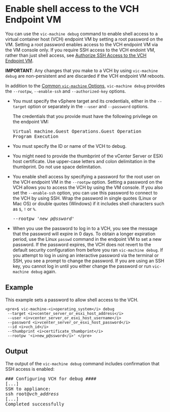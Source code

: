 # Enable shell access to the VCH Endpoint VM #

You can use the `vic-machine debug` command to enable shell access to a virtual container host (VCH) endpoint VM by setting a root password on the VM. Setting a root password enables access to the VCH endpoint VM via the VM console only. If you require SSH access to the VCH endoint VM, rather than just shell access, see [Authorize SSH Access to the VCH Endpoint VM](vch_ssh_access.md).  

**IMPORTANT**: Any changes that you make to a VCH by using `vic-machine debug` are non-persistent and are discarded if the VCH endpoint VM reboots.

In addition to the [Common `vic-machine` Options](common_vic_options.md), `vic-machine debug` provides the `--rootpw`, `--enable-ssh` and `--authorized-key` options.

- You must specify the vSphere target and its credentials, either in the `--target` option or separately in the `--user` and `--password` options. 
      
  The credentials that you provide must have the following privilege on the endpoint VM:<pre>Virtual machine.Guest Operations.Guest Operation Program Execution</pre>
- You must specify the ID or name of the VCH to debug.
- You might need to provide the thumbprint of the vCenter Server or ESXi host certificate. Use upper-case letters and colon delimitation in the thumbprint. Do not use space delimitation.
- You enable shell access by specifying a password for the root user on the VCH endpoint VM in the `--rootpw` option. Setting a password on the VCH allows you to access the VCH by using the VM console. If you also set the `--enable-ssh` option, you can use this password to connect to the VCH by using SSH. Wrap the password in single quotes (Linux or Mac OS) or double quotes (Windows) if it includes shell characters such as `$`, `!` or `%`. <pre>--rootpw '<i>new_p@ssword</i>'</pre>
- When you use the password to log in to a VCH, you see the message that the password will expire in 0 days. To obtain a longer expiration period, use the Linux `passwd` command in the endpoint VM to set a new password. If the password expires, the VCH does not revert to the default security configuration from before you ran `vic-machine debug`. If you attempt to log in using an interactive password via the terminal or SSH, you see a prompt to change the password. If you are using an SSH key, you cannot log in until you either change the password or run `vic-machine debug` again.


## Example ##

This example sets a password to allow shell access to the VCH.

    <pre>$ vic-machine-<i>operating_system</i> debug
     --target <i>vcenter_server_or_esxi_host_address</i>
     --user <i>vcenter_server_or_esxi_host_username</i>
     --password <i>vcenter_server_or_esxi_host_password</i>
     --id <i>vch_id</i>
     --thumbprint <i>certificate_thumbprint</i>
     --rootpw '<i>new_p@ssword</i>' </pre>

## Output ##

The output of the `vic-machine debug` command includes confirmation that SSH access is enabled:

<pre>### Configuring VCH for debug ####
[...]
SSH to appliance:
ssh root@<i>vch_address</i>
[...]
Completed successfully</pre>   

